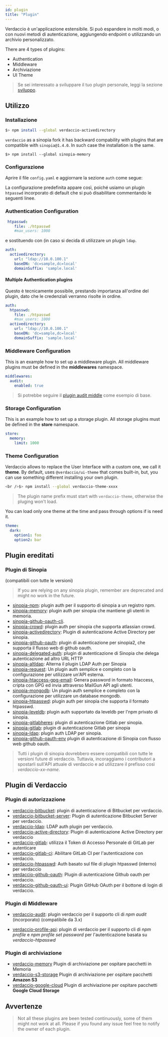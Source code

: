 ```yaml
---
id: plugin
title: "Plugin"
---
```

Verdaccio è un'applicazione estensibile. Si può espandere in molti modi, o con nuovi metodi di autenticazione, aggiungendo endpoint o utilizzando un archivio personalizzato.

There are 4 types of plugins:

* Authentication
* Middleware
* Archiviazione
* UI Theme

> Se sei interessato a sviluppare il tuo plugin personale, leggi la sezione [sviluppo](dev-plugins.md).

## Utilizzo

### Installazione

```bash
$> npm install --global verdaccio-activedirectory
```

`verdaccio` as a sinopia fork it has backward compability with plugins that are compatible with `sinopia@1.4.0`. In such case the installation is the same.

    $> npm install --global sinopia-memory
    

### Configurazione

Aprire il file `config.yaml` e aggiornare la sezione `auth` come segue:

La configurazione predefinita appare così, poiché usiamo un plugin `htpasswd` incorporato di default che si può disabilitare commentando le seguenti linee.

### Authentication Configuration

```yaml
 htpasswd:
    file: ./htpasswd
    #max_users: 1000
```

e sostituendo con (in caso si decida di utilizzare un plugin `ldap`.

```yaml
auth:
  activedirectory:
    url: "ldap://10.0.100.1"
    baseDN: 'dc=sample,dc=local'
    domainSuffix: 'sample.local'
```

#### Multiple Authentication plugins

Questo è tecnicamente possibile, prestando importanza all'ordine del plugin, dato che le credenziali verranno risolte in ordine.

```yaml
auth:
  htpasswd:
    file: ./htpasswd
    #max_users: 1000
  activedirectory:
    url: "ldap://10.0.100.1"
    baseDN: 'dc=sample,dc=local'
    domainSuffix: 'sample.local'
```

### Middleware Configuration

This is an example how to set up a middleware plugin. All middleware plugins must be defined in the **middlewares** namespace.

```yaml
middlewares:
  audit:
    enabled: true
```

> Si potrebbe seguire il [plugin audit middle](https://github.com/verdaccio/verdaccio-audit) come esempio di base.

### Storage Configuration

This is an example how to set up a storage plugin. All storage plugins must be defined in the **store** namespace.

```yaml
store:
  memory:
    limit: 1000
```

### Theme Configuration

Verdaccio allows to replace the User Interface with a custom one, we call it **theme**. By default, uses `@verdaccio/ui-theme` that comes built-in, but, you can use something different installing your own plugin.

```bash
<br />$> npm install --global verdaccio-theme-xxxx

```

> The plugin name prefix must start with `verdaccio-theme`, otherwise the pluging won't load.

You can load only one theme at the time and pass through options if is need it.

```yaml
theme:
  dark:
    option1: foo
    option2: bar
```

## Plugin ereditati

### Plugin di Sinopia

(compatibili con tutte le versioni)

> If you are relying on any sinopia plugin, remember are deprecated and might no work in the future.

* [sinopia-npm](https://www.npmjs.com/package/sinopia-npm): plugin auth per il supporto di sinopia a un registro npm.
* [sinopia-memory](https://www.npmjs.com/package/sinopia-memory): plugin auth per sinopia che mantiene gli utenti in memoria.
* [sinopia-github-oauth-cli](https://www.npmjs.com/package/sinopia-github-oauth-cli).
* [sinopia-crowd](https://www.npmjs.com/package/sinopia-crowd): plugin auth per sinopia che supporta atlassian crowd.
* [sinopia-activedirectory](https://www.npmjs.com/package/sinopia-activedirectory): Plugin di autenticazione Active Directory per sinopia.
* [sinopia-github-oauth](https://www.npmjs.com/package/sinopia-github-oauth): plugin di autenticazione per sinopia2, che supporta il flusso web di github oauth.
* [sinopia-delegated-auth](https://www.npmjs.com/package/sinopia-delegated-auth): plugin di autenticazione di Sinopia che delega autenticazione ad altro URL HTTP
* [sinopia-altldap](https://www.npmjs.com/package/sinopia-altldap): Alterna il plugin LDAP Auth per Sinopia
* [sinopia-request](https://www.npmjs.com/package/sinopia-request): Un plugin auth semplice e completo con la configurazione per utilizzare un'API esterna.
* [sinopia-htaccess-gpg-email](https://www.npmjs.com/package/sinopia-htaccess-gpg-email): Genera password in formato htaccess, cripta con GPG ed invia attraverso MailGun API agli utenti.
* [sinopia-mongodb](https://www.npmjs.com/package/sinopia-mongodb): Un plugin auth semplice e completo con la configurazione per utilizzare un database mongodb.
* [sinopia-htpasswd](https://www.npmjs.com/package/sinopia-htpasswd): plugin auth per sinopia che supporta il formato htpasswd.
* [sinopia-leveldb](https://www.npmjs.com/package/sinopia-leveldb): plugin auth supportato da leveldb per l'npm privato di sinopia.
* [sinopia-gitlabheres](https://www.npmjs.com/package/sinopia-gitlabheres): plugin di autenticazione Gitlab per sinopia.
* [sinopia-gitlab](https://www.npmjs.com/package/sinopia-gitlab): plugin di autenticazione Gitlab per sinopia
* [sinopia-ldap](https://www.npmjs.com/package/sinopia-ldap): plugin auth LDAP per sinopia.
* [sinopia-github-oauth-env](https://www.npmjs.com/package/sinopia-github-oauth-env) plugin di autenticazione di Sinopia con flusso web github oauth.

> Tutti i plugin di sinopia dovrebbero essere compatibili con tutte le versioni future di verdaccio. Tuttavia, incoraggiamo i contributori a spostarli sull'API attuale di verdaccio e ad utilizzare il prefisso così *verdaccio-xx-name*.

## Plugin di Verdaccio

### Plugin di autorizzazione

* [verdaccio-bitbucket](https://github.com/idangozlan/verdaccio-bitbucket): plugin di autenticazione di Bitbucket per verdaccio.
* [verdaccio-bitbucket-server](https://github.com/oeph/verdaccio-bitbucket-server): Plugin di autenticazione Bitbucket Server per verdaccio.
* [verdaccio-ldap](https://www.npmjs.com/package/verdaccio-ldap): LDAP auth plugin per verdaccio.
* [verdaccio-active-directory](https://github.com/nowhammies/verdaccio-activedirectory): Plugin di autenticazione Active Directory per verdaccio
* [verdaccio-gitlab](https://github.com/bufferoverflow/verdaccio-gitlab): utilizza il Token di Accesso Personale di GitLab per autenticare
* [verdaccio-gitlab-ci](https://github.com/lab360-ch/verdaccio-gitlab-ci): Abilitare GitLab CI per l'autenticazione con verdaccio.
* [verdaccio-htpasswd](https://github.com/verdaccio/verdaccio-htpasswd): Auth basato sul file di plugin htpasswd (interno) per verdaccio
* [verdaccio-github-oauth](https://github.com/aroundus-inc/verdaccio-github-oauth): Plugin di autenticazione Github oauth per verdaccio.
* [verdaccio-github-oauth-ui](https://github.com/n4bb12/verdaccio-github-oauth-ui): Plugin GitHub OAuth per il bottone di login di verdaccio.

### Plugin di Middleware

* [verdaccio-audit](https://github.com/verdaccio/verdaccio-audit): plugin verdaccio per il supporto cli di *npm audit* (incorporato) (compatibile da 3.x)

* [verdaccio-profile-api](https://github.com/ahoracek/verdaccio-profile-api): plugin di verdaccio per il supporto cli di *npm profile* e *npm profile set password* per l'autenticazione basata su *verdaccio-htpasswd*

### Plugin di archiviazione

* [verdaccio-memory](https://github.com/verdaccio/verdaccio-memory) Plugin di archiviazione per ospitare pacchetti in Memoria
* [verdaccio-s3-storage](https://github.com/remitly/verdaccio-s3-storage) Plugin di archiviazione per ospitare pacchetti **Amazon S3**
* [verdaccio-google-cloud](https://github.com/verdaccio/verdaccio-google-cloud) Plugin di archiviazione per ospitare pacchetti **Google Cloud Storage**

## Avvertenze

> Not all these plugins are been tested continuously, some of them might not work at all. Please if you found any issue feel free to notify the owner of each plugin.